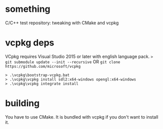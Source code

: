 # something

C/C++ test repository: tweaking with CMake and vcpkg

# vcpkg deps

VCpkg requires Visual Studio 2015 or later with english language pack.
`> git submodule update --init --recursive` OR `git clone https://github.com/microsoft/vcpkg`
```
> .\vcpkg\bootstrap-vcpkg.bat
> .\vcpkg\vcpkg install sdl2:x64-windows opengl:x64-windows
> .\vcpkg\vcpkg integrate install
```

# building

You have to use CMake. It is bundled with vcpkg if you don't want to install it.
